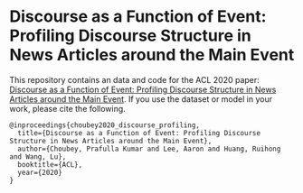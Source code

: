 # Discourse as a Function of Event: Profiling Discourse Structure in News Articles around the Main Event

This repository contains an data and code for the ACL 2020 paper: [Discourse as a Function of Event: Profiling Discourse Structure in News Articles around the Main Event](https://sites.google.com/view/prafulla-choubey/).
If you use the dataset or model in your work, please cite the following.

```
@inproceedings{choubey2020_discourse_profiling,
  title={Discourse as a Function of Event: Profiling Discourse Structure in News Articles around the Main Event},
  author={Choubey, Prafulla Kumar and Lee, Aaron and Huang, Ruihong and Wang, Lu},
  booktitle={ACL},
  year={2020}
}
```
